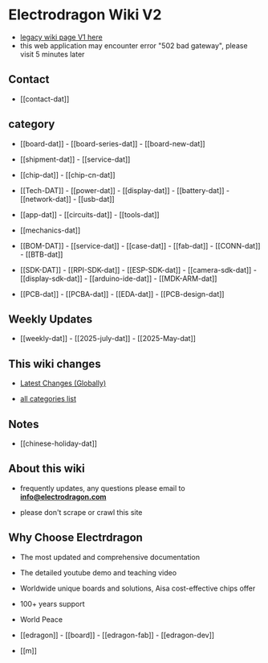 
# Electrodragon Wiki V2 

- [legacy wiki page V1 here ](https://w.electrodragon.com)
- this web application may encounter error "502 bad gateway", please visit 5 minutes later


## Contact 

- [[contact-dat]] 

## category 

- [[board-dat]] - [[board-series-dat]] - [[board-new-dat]]

- [[shipment-dat]] - [[service-dat]]

- [[chip-dat]] - [[chip-cn-dat]]

- [[Tech-DAT]] - [[power-dat]] - [[display-dat]] - [[battery-dat]] - [[network-dat]] - [[usb-dat]]

- [[app-dat]] - [[circuits-dat]] - [[tools-dat]]
  
- [[mechanics-dat]] 

- [[BOM-DAT]] - [[service-dat]] - [[case-dat]] - [[fab-dat]] - [[CONN-dat]] - [[BTB-dat]]

- [[SDK-DAT]] - [[RPI-SDK-dat]] - [[ESP-SDK-dat]] - [[camera-sdk-dat]] - [[display-sdk-dat]] - [[arduino-ide-dat]] - [[MDK-ARM-dat]]

- [[PCB-dat]] - [[PCBA-dat]] - [[EDA-dat]] - [[PCB-design-dat]]





## Weekly Updates 

- [[weekly-dat]] - [[2025-july-dat]] - [[2025-May-dat]]

## This wiki changes

- [Latest Changes (Globally)](https://w2.electrodragon.com/gollum/latest_changes)

- [all categories list](https://w2.electrodragon.com/gollum/overview)

## Notes 

- [[chinese-holiday-dat]]

## About this wiki 

- frequently updates, any questions please email to **info@electrodragon.com**

- please don't scrape or crawl this site



## Why Choose Electrdragon 

- The most updated and comprehensive documentation 
- The detailed youtube demo and teaching video 
- Worldwide unique boards and solutions, Aisa cost-effective chips offer 
- 100+ years support
- World Peace


- [[edragon]] - [[board]] - [[edragon-fab]] - [[edragon-dev]] 

- [[m]]

